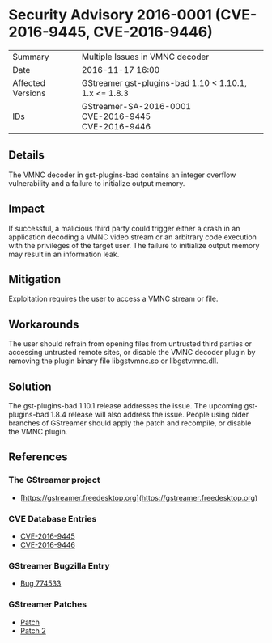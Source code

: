 # Security Advisory 2016-0001 (CVE-2016-9445, CVE-2016-9446)

<div class="vertical-table">

|                   |     |
| ----------------- | --- |
| Summary           | Multiple Issues in VMNC decoder |
| Date              | 2016-11-17 16:00 |
| Affected Versions | GStreamer gst-plugins-bad 1.10 < 1.10.1, 1.x <= 1.8.3 |
| IDs               | GStreamer-SA-2016-0001<br/>CVE-2016-9445<br/>CVE-2016-9446 |

</div>

## Details

The VMNC decoder in gst-plugins-bad contains an integer overflow vulnerability and a failure to initialize output memory.

## Impact

If successful, a malicious third party could trigger either a crash in an application decoding a VMNC video stream or an arbitrary code execution with the privileges of the target user. The failure to initialize output memory may result in an information leak.

## Mitigation

Exploitation requires the user to access a VMNC stream or file.

## Workarounds

The user should refrain from opening files from untrusted third parties or accessing untrusted remote sites, or disable the VMNC decoder plugin by removing the plugin binary file libgstvmnc.so or libgstvmnc.dll.

## Solution

The gst-plugins-bad 1.10.1 release addresses the issue. The upcoming gst-plugins-bad 1.8.4 release will also address the issue. People using older branches of GStreamer should apply the patch and recompile, or disable the VMNC plugin.

## References

### The GStreamer project

- [https://gstreamer.freedesktop.org](https://gstreamer.freedesktop.org)

### CVE Database Entries

- [CVE-2016-9445](https://cve.mitre.org/cgi-bin/cvename.cgi?name=CVE-2016-9445)
- [CVE-2016-9446](https://cve.mitre.org/cgi-bin/cvename.cgi?name=CVE-2016-9446)

### GStreamer Bugzilla Entry

- [Bug 774533](https://bugzilla.gnome.org/show_bug.cgi?id=774533)

### GStreamer Patches

- [Patch](https://cgit.freedesktop.org/gstreamer/gst-plugins-bad/commit/?id=4cb1bcf1422bbcd79c0f683edb7ee85e3f7a31fe)
- [Patch 2](https://cgit.freedesktop.org/gstreamer/gst-plugins-bad/commit/?id=807e23118b6b6d99e61b5e2055c4bc82a444b008)

